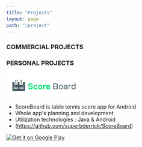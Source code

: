 ```yaml
---
title: "Projects"
layout: page
path: "/project"
---
```


### COMMERCIAL PROJECTS


### PERSONAL PROJECTS



<img src="https://github.com/superbderrick/Blog/blob/master/src/pages/pages/2019-10-03---projects/projects/scoreboard.png?raw=true" width="200">
    
- ScoreBoard is table tennis score app for Android
- Whole app's planning and development
- Utilization technologies : Java & Android
- (https://github.com/superbderrick/ScoreBoard)  


[![Get it on Google Play](https://developer.android.com/images/brand/en_generic_rgb_wo_60.png)](https://play.google.com/store/apps/details?id=io.github.superbderrick.scoreboard)
